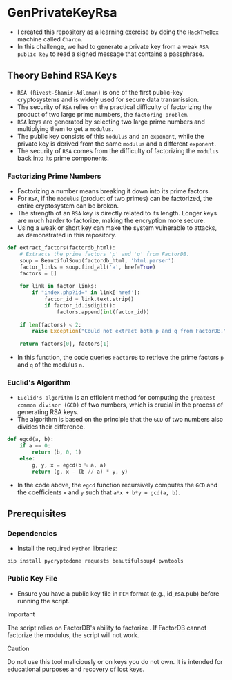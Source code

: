 # GenPrivateKeyRsa
- I created this repository as a learning exercise by doing the `HackTheBox` machine called `Charon`.
- In this challenge, we had to generate a private key from a weak `RSA public key` to read a signed message that contains a passphrase.
## Theory Behind RSA Keys
- `RSA (Rivest-Shamir-Adleman)` is one of the first public-key cryptosystems and is widely used for secure data transmission.
- The security of `RSA` relies on the practical difficulty of factorizing the product of two large prime numbers, the `factoring problem`.
- `RSA` keys are generated by selecting two large prime numbers and multiplying them to get a `modulus`.
- The public key consists of this `modulus` and an `exponent`, while the private key is derived from the same `modulus` and a different `exponent`.
- The security of `RSA` comes from the difficulty of factorizing the `modulus` back into its prime components.
### Factorizing Prime Numbers
- Factorizing a number means breaking it down into its prime factors.
- For `RSA`, if the `modulus` (product of two primes) can be factorized, the entire cryptosystem can be broken.
- The strength of an `RSA` key is directly related to its length. Longer keys are much harder to factorize, making the encryption more secure.
- Using a weak or short key can make the system vulnerable to attacks, as demonstrated in this repository.
```python
def extract_factors(factordb_html):
    # Extracts the prime factors 'p' and 'q' from FactorDB.
    soup = BeautifulSoup(factordb_html, 'html.parser')
    factor_links = soup.find_all('a', href=True)
    factors = []
    
    for link in factor_links:
        if "index.php?id=" in link['href']:
            factor_id = link.text.strip()
            if factor_id.isdigit():
                factors.append(int(factor_id))
    
    if len(factors) < 2:
        raise Exception("Could not extract both p and q from FactorDB.")
    
    return factors[0], factors[1]
```
- In this function, the code queries `FactorDB` to retrieve the prime factors `p` and `q` of the modulus `n`.
### Euclid's Algorithm
- `Euclid's algorithm` is an efficient method for computing the `greatest common divisor (GCD)` of two numbers, which is crucial in the process of generating RSA keys.
- The algorithm is based on the principle that the `GCD` of two numbers also divides their difference.
```python
def egcd(a, b):
    if a == 0:
        return (b, 0, 1)
    else:
        g, y, x = egcd(b % a, a)
        return (g, x - (b // a) * y, y)
```
- In the code above, the `egcd` function recursively computes the `GCD` and the coefficients `x` and `y` such that `a*x + b*y = gcd(a, b)`.
## Prerequisites
### Dependencies
- Install the required `Python` libraries:
```
pip install pycryptodome requests beautifulsoup4 pwntools
```
### Public Key File
- Ensure you have a public key file in `PEM` format (e.g., id_rsa.pub) before running the script.

> [!IMPORTANT]  
> The script relies on FactorDB's ability to factorize . If FactorDB cannot factorize the modulus, the script will not work.

> [!CAUTION]
> Do not use this tool maliciously or on keys you do not own. It is intended for educational purposes and recovery of lost keys.
